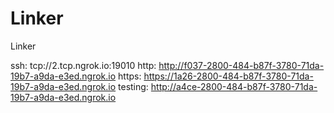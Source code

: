 # Linker
Linker

ssh: tcp://2.tcp.ngrok.io:19010 
http: http://f037-2800-484-b87f-3780-71da-19b7-a9da-e3ed.ngrok.io 
https: https://1a26-2800-484-b87f-3780-71da-19b7-a9da-e3ed.ngrok.io 
testing: http://a4ce-2800-484-b87f-3780-71da-19b7-a9da-e3ed.ngrok.io 